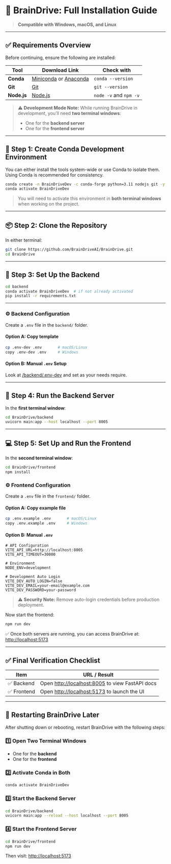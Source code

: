 # 🧠 BrainDrive: Full Installation Guide

> **Compatible with Windows, macOS, and Linux**

---

## ✅ Requirements Overview

Before continuing, ensure the following are installed:

| Tool        | Download Link                                                                                                             | Check with             |
| ----------- | ------------------------------------------------------------------------------------------------------------------------- | ---------------------- |
| **Conda**   | [Miniconda](https://docs.conda.io/en/latest/miniconda.html) or [Anaconda](https://www.anaconda.com/products/distribution) | `conda --version`      |
| **Git**     | [Git](https://git-scm.com/downloads)                                                                                      | `git --version`        |
| **Node.js** | [Node.js](https://nodejs.org/en/download/)                                                                                | `node -v` and `npm -v` |

> ⚠️ **Development Mode Note:**
> While running BrainDrive in development, you’ll need **two terminal windows**:
>
> * One for the **backend server**
> * One for the **frontend server**

---

## 🧰 Step 1: Create Conda Development Environment

You can either install the tools system-wide or use Conda to isolate them. Using Conda is recommended for consistency.

```bash
conda create -n BrainDriveDev -c conda-forge python=3.11 nodejs git -y
conda activate BrainDriveDev
```

> You will need to activate this environment in **both terminal windows** when working on the project.

---

## 📦 Step 2: Clone the Repository

In either terminal:

```bash
git clone https://github.com/BrainDriveAI/BrainDrive.git
cd BrainDrive
```
---

## 🧪 Step 3: Set Up the Backend

```bash
cd backend
conda activate BrainDriveDev  # if not already activated
pip install -r requirements.txt
```

---

### ⚙️ Backend Configuration

Create a `.env` file in the `backend/` folder.

#### Option A: Copy template

```bash
cp .env-dev .env       # macOS/Linux
copy .env-dev .env     # Windows
```

#### Option B: Manual `.env` Setup

Look at [/backend/.env-dev](https://github.com/BrainDriveAI/BrainDrive/blob/main/backend/.env-dev) and set as your needs require. 

---

## 🚀 Step 4: Run the Backend Server

In the **first terminal window**:

```bash
cd BrainDrive/backend
uvicorn main:app --host localhost --port 8005
```

---

## 💻 Step 5: Set Up and Run the Frontend

In the **second terminal window**:

```bash
cd BrainDrive/frontend
npm install
```

### ⚙️ Frontend Configuration

Create a `.env` file in the `frontend/` folder.

#### Option A: Copy example file

```bash
cp .env.example .env       # macOS/Linux
copy .env.example .env     # Windows
```

#### Option B: Manual `.env`

```env
# API Configuration
VITE_API_URL=http://localhost:8005
VITE_API_TIMEOUT=30000

# Environment
NODE_ENV=development

# Development Auto Login
VITE_DEV_AUTO_LOGIN=false
VITE_DEV_EMAIL=your-email@example.com
VITE_DEV_PASSWORD=your-password
```

> ⚠️ **Security Note:** Remove auto-login credentials before production deployment.

Now start the frontend:

```bash
npm run dev
```

✅ Once both servers are running, you can access BrainDrive at:
[http://localhost:5173](http://localhost:5173)

---

## ✅ Final Verification Checklist

| Item       | URL / Result                                                             |
| ---------- | ------------------------------------------------------------------------ |
| ✅ Backend  | Open [http://localhost:8005](http://localhost:8005) to view FastAPI docs |
| ✅ Frontend | Open [http://localhost:5173](http://localhost:5173) to launch the UI     |

---

## 🔁 Restarting BrainDrive Later

After shutting down or rebooting, restart BrainDrive with the following steps:

### 1️⃣ Open Two Terminal Windows

* One for the **backend**
* One for the **frontend**

### 2️⃣ Activate Conda in Both

```bash
conda activate BrainDriveDev
```

### 3️⃣ Start the Backend Server

```bash
cd BrainDrive/backend
uvicorn main:app --reload --host localhost --port 8005
```

### 4️⃣ Start the Frontend Server

```bash
cd BrainDrive/frontend
npm run dev
```

Then visit: [http://localhost:5173](http://localhost:5173)


